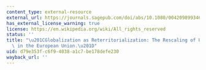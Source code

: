 ```yaml
---
content_type: external-resource
external_url: https://journals.sagepub.com/doi/abs/10.1080/0042098993466
has_external_license_warning: true
license: https://en.wikipedia.org/wiki/All_rights_reserved
status: ''
title: "\u201CGlobalization as Reterritorialization: The Rescaling of Urban Governance\
  \ in the European Union.\u201D"
uid: d79e353f-c6f9-4038-a1c7-be178defe230
wayback_url: ''
---
```

